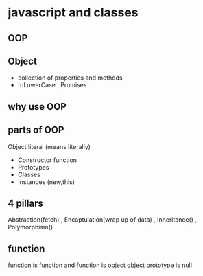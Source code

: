 # javascript and classes

## OOP

## Object
- collection of properties and methods
- toLowerCase , Promises

## why use OOP

## parts of OOP
Object literal (means literally)

- Constructor function
- Prototypes
- Classes
- Instances (new,this)

## 4 pillars
Abstraction(fetch) , Encaptulation(wrap up of data) , Inheritance() , Polymorphism()

## function
function is function and function is object 
object prototype is null